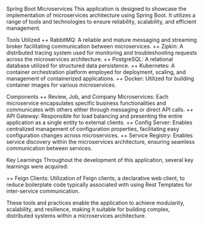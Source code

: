 Spring Boot Microservices
This application is designed to showcase the implementation of microservices architecture using Spring Boot. It utilizes a range of tools and technologies to ensure reliability, scalability, and efficient management.

Tools Utilized
++ RabbitMQ: A reliable and mature messaging and streaming broker facilitating communication between microservices.
++ Zipkin: A distributed tracing system used for monitoring and troubleshooting requests across the microservices architecture.
++ PostgreSQL: A relational database utilized for structured data persistence.
++ Kubernetes: A container orchestration platform employed for deployment, scaling, and management of containerized applications.
++ Docker: Utilized for building container images for various microservices.

Components
++ Review, Job, and Company Microservices: Each microservice encapsulates specific business functionalities and communicates with others either through messaging or direct API calls.
++ API Gateway: Responsible for load balancing and presenting the entire application as a single entity to external clients.
++ Config Server: Enables centralized management of configuration properties, facilitating easy configuration changes across microservices.
++ Service Registry: Enables service discovery within the microservices architecture, ensuring seamless communication between services.

Key Learnings
Throughout the development of this application, several key learnings were acquired:

++ Feign Clients: Utilization of Feign clients, a declarative web client, to reduce boilerplate code typically associated with using Rest Templates for inter-service communication.

These tools and practices enable the application to achieve modularity, scalability, and resilience, making it suitable for building complex, distributed systems within a microservices architecture.

